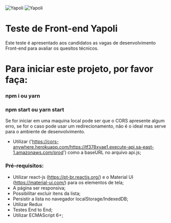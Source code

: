 ![Yapoli](tela-login.png)
![Yapoli](tela-images.png)

# Teste de Front-end Yapoli
Este teste é apresentado aos candidatos as vagas de desenvolvimento Front-end para avaliar os quesitos técnicos.

# Para iniciar este projeto, por favor faça:

### npm i ou yarn

### npm start ou yarn start

Se for iniciar em uma maquina local pode ser que o CORS apresente algum erro, se for o caso pode usar um redirecionamento, não é o ideal mas serve para o ambiente de desenvolvimento.

- Utilizar ('https://cors-anywhere.herokuapp.com/https://tf378xyae1.execute-api.sa-east-1.amazonaws.com/prod') como a baseURL no arquivo api.js;

### Pré-requisitos:
 - Utilizar react-js (https://pt-br.reactjs.org/) e o Material UI (https://material-ui.com/) para os elementos de tela;
 - A página ser responsiva;
 - Possibilitar excluir itens da lista;
 - Persistir a lista no navegador localStorage/IndexedDB;
 - Utilizar Redux
 - Testes End to End;
 - Utilizar ECMAScript 6+;
